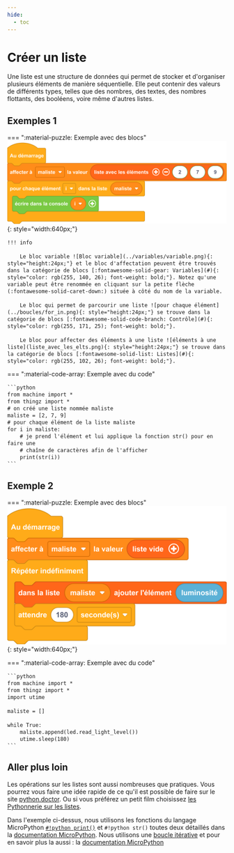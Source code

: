 ```yaml
---
hide:
  - toc
---
```


# Créer un liste

Une liste est une structure de données qui permet de stocker et d'organiser plusieurs éléments de manière séquentielle. Elle peut contenir des valeurs de différents types, telles que des nombres, des textes, des nombres flottants, des booléens, voire même d'autres listes.



## Exemples 1
=== ":material-puzzle: Exemple avec des blocs"
    ![Blocs liste avec éléments](parser_liste.png){: style="width:640px;"}

    !!! info

        Le bloc variable ![Bloc variable](../variables/variable.png){: style="height:24px;"} et le bloc d'affectation peuvent être trouvés dans la catégorie de blocs [:fontawesome-solid-gear: Variables](#){: style="color: rgb(255, 140, 26); font-weight: bold;"}. Notez qu'une variable peut être renommée en cliquant sur la petite flèche (:fontawesome-solid-caret-down:) située à côté du nom de la variable.

        Le bloc qui permet de parcourir une liste ![pour chaque élément](../boucles/for_in.png){: style="height:24px;"} se trouve dans la catégorie de blocs [:fontawesome-solid-code-branch: Contrôle](#){: style="color: rgb(255, 171, 25); font-weight: bold;"}.
        
        Le bloc pour affecter des éléments à une liste ![éléments à une liste](liste_avec_les_elts.png){: style="height:24px;"} se trouve dans la catégorie de blocs [:fontawesome-solid-list: Listes](#){: style="color: rgb(255, 102, 26); font-weight: bold;"}.


=== ":material-code-array: Exemple avec du code"

    ```python
    from machine import *
    from thingz import *
    # on créé une liste nommée maliste
    maliste = [2, 7, 9]
    # pour chaque élément de la liste maliste
    for i in maliste:
        # je prend l'élément et lui applique la fonction str() pour en faire une
        # chaîne de caractères afin de l'afficher
        print(str(i))
    ```



## Exemple 2

=== ":material-puzzle: Exemple avec des blocs"
    ![Blocs ajouter l element ](append.png){: style="width:640px;"}

   


=== ":material-code-array: Exemple avec du code"

    ```python
    from machine import *
    from thingz import *
    import utime

    maliste = []

    while True:
        maliste.append(led.read_light_level())
        utime.sleep(180)
    ```




## Aller plus loin

Les opérations sur les listes sont aussi nombreuses que pratiques. Vous pourrez vous faire une idée rapide de ce qu'il est possible de faire sur le site [python.doctor](https://python.doctor/page-apprendre-listes-list-tableaux-tableaux-liste-array-python-cours-debutant). Ou si vous préférez un petit film choisissez [les Pythonnerie sur les listes](https://www.youtube.com/watch?v=J3RJE8516MU).

Dans l'exemple ci-dessus, nous utilisons les fonctions du langage MicroPython [`#!python print()`](../communication/ecrire_dans_la_console.md) et `#!python str()` toutes deux détaillés dans la [documentation MicroPython](https://www.micropython.fr/reference/#/03.builtin/print). Nous utilisons une [boucle itérative](../boucles/boucle_iterative.md) et pour en savoir plus la aussi : la [documentation MicroPython](https://www.micropython.fr/reference/#/02.mots_cles/for_in/)
